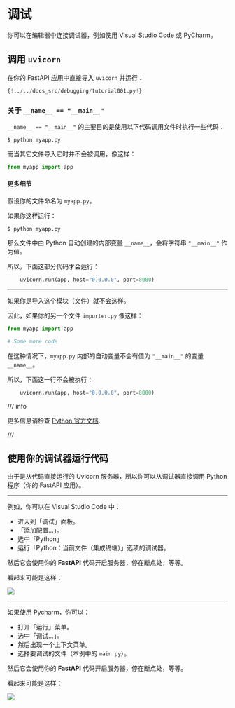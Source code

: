 # 调试

你可以在编辑器中连接调试器，例如使用 Visual Studio Code 或 PyCharm。

## 调用 `uvicorn`

在你的 FastAPI 应用中直接导入 `uvicorn` 并运行：

```Python hl_lines="1  15"
{!../../docs_src/debugging/tutorial001.py!}
```

### 关于 `__name__ == "__main__"`

`__name__ == "__main__"` 的主要目的是使用以下代码调用文件时执行一些代码：

<div class="termy">

```console
$ python myapp.py
```

</div>

而当其它文件导入它时并不会被调用，像这样：

```Python
from myapp import app
```

#### 更多细节

假设你的文件命名为 `myapp.py`。

如果你这样运行：

<div class="termy">

```console
$ python myapp.py
```

</div>

那么文件中由 Python 自动创建的内部变量 `__name__`，会将字符串 `"__main__"` 作为值。

所以，下面这部分代码才会运行：

```Python
    uvicorn.run(app, host="0.0.0.0", port=8000)
```

---

如果你是导入这个模块（文件）就不会这样。

因此，如果你的另一个文件 `importer.py` 像这样：

```Python
from myapp import app

# Some more code
```

在这种情况下，`myapp.py` 内部的自动变量不会有值为 `"__main__"` 的变量 `__name__`。

所以，下面这一行不会被执行：

```Python
    uvicorn.run(app, host="0.0.0.0", port=8000)
```

/// info

更多信息请检查 <a href="https://docs.python.org/3/library/__main__.html" class="external-link" target="_blank">Python 官方文档</a>.

///

## 使用你的调试器运行代码

由于是从代码直接运行的 Uvicorn 服务器，所以你可以从调试器直接调用 Python 程序（你的 FastAPI 应用）。

---

例如，你可以在 Visual Studio Code 中：

* 进入到「调试」面板。
* 「添加配置...」。
* 选中「Python」
* 运行「Python：当前文件（集成终端）」选项的调试器。

然后它会使用你的 **FastAPI** 代码开启服务器，停在断点处，等等。

看起来可能是这样：

<img src="/img/tutorial/debugging/image01.png">

---

如果使用 Pycharm，你可以：

* 打开「运行」菜单。
* 选中「调试...」。
* 然后出现一个上下文菜单。
* 选择要调试的文件（本例中的 `main.py`）。

然后它会使用你的 **FastAPI** 代码开启服务器，停在断点处，等等。

看起来可能是这样：

<img src="/img/tutorial/debugging/image02.png">
